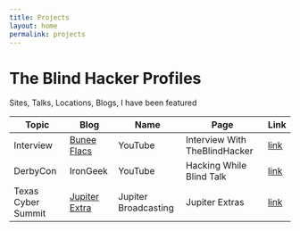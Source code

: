 ```yaml
---
title: Projects
layout: home
permalink: projects
---
```


# The Blind Hacker Profiles

Sites, Talks, Locations, Blogs, I have been featured 

|Topic  | Blog  | Name  |  Page  | Link   |
|----|---|---|---|---|
| Interview  | [Bunee Flacs](https://buneeflacs.com/) | YouTube  | Interview With TheBlindHacker   |  [link](https://www.youtube.com/watch?v=KOeWU62Ts4Y)  |
| DerbyCon   | IronGeek | YouTube  | Hacking While Blind Talk  | [link](https://www.youtube.com/watch?v=TmDMh3g2mps)  | 
| Texas Cyber Summit| [Jupiter Extra](https://extras.show) | Jupiter Broadcasting | Jupiter Extras | [link](https://extras.show/16) |


